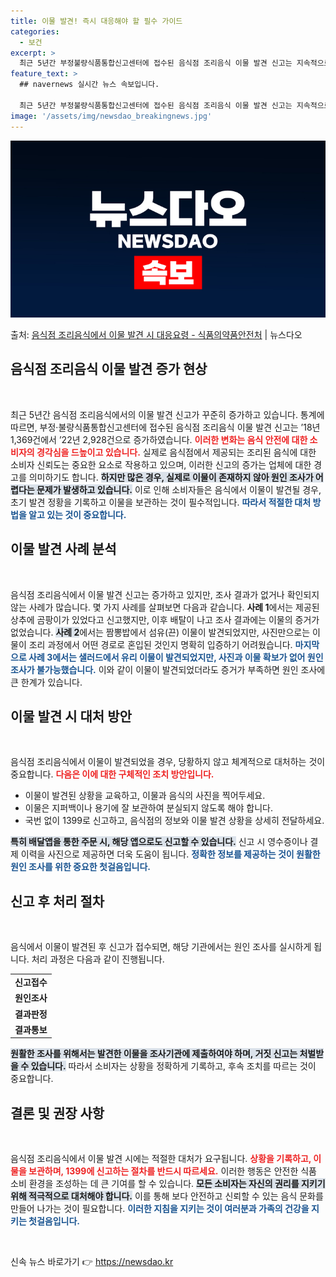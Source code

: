 ```yaml
---
title: 이물 발견! 즉시 대응해야 할 필수 가이드
categories:
  - 보건
excerpt: >
  최근 5년간 부정불량식품통합신고센터에 접수된 음식점 조리음식 이물 발견 신고는 지속적으로 증가하고 있다. *…
feature_text: >
  ## navernews 실시간 뉴스 속보입니다.

  최근 5년간 부정불량식품통합신고센터에 접수된 음식점 조리음식 이물 발견 신고는 지속적으로 증가하고 있다. *…
image: '/assets/img/newsdao_breakingnews.jpg'
---
```


![뉴스다오 속보](/assets/img/newsdao_breakingnews.jpg)

<p>출처: <a href="https://newsdao.kr/1745" rel="dofollow">음식점 조리음식에서 이물 발견 시 대응요령  - 식품의약품안전처</a> | 뉴스다오</p>

<h2 data-ke-size="size26">음식점 조리음식 이물 발견 증가 현상</h2>

<p data-ke-size="size16">&nbsp;</p>

최근 5년간 음식점 조리음식에서의 이물 발견 신고가 꾸준히 증가하고 있습니다. 통계에 따르면, 부정·불량식품통합신고센터에 접수된 음식점 조리음식 이물 발견 신고는 ’18년 1,369건에서 ’22년 2,928건으로 증가하였습니다. <b><span style="color: #ee2323;">이러한 변화는 음식 안전에 대한 소비자의 경각심을 드높이고 있습니다.</span></b> 실제로 음식점에서 제공되는 조리된 음식에 대한 소비자 신뢰도는 중요한 요소로 작용하고 있으며, 이러한 신고의 증가는 업체에 대한 경고를 의미하기도 합니다. <b><span style="background-color: #21538527;">하지만 많은 경우, 실제로 이물이 존재하지 않아 원인 조사가 어렵다는 문제가 발생하고 있습니다.</span></b> 이로 인해 소비자들은 음식에서 이물이 발견될 경우, 초기 발견 정황을 기록하고 이물을 보관하는 것이 필수적입니다. <b><span style="color: #1a5490;">따라서 적절한 대처 방법을 알고 있는 것이 중요합니다.</span></b>

<h2 data-ke-size="size26">이물 발견 사례 분석</h2>

<p data-ke-size="size16">&nbsp;</p>

음식점 조리음식에서 이물 발견 신고는 증가하고 있지만, 조사 결과가 없거나 확인되지 않는 사례가 많습니다. 몇 가지 사례를 살펴보면 다음과 같습니다. <b><span style="ee2323;">사례 1</span></b>에서는 제공된 상추에 곰팡이가 있었다고 신고했지만, 이후 배탈이 나고 조사 결과에는 이물의 증거가 없었습니다. <b><span style="background-color: #21538527;">사례 2</span></b>에서는 짬뽕밥에서 섬유(끈) 이물이 발견되었지만, 사진만으로는 이물이 조리 과정에서 어떤 경로로 혼입된 것인지 명확히 입증하기 어려웠습니다. <b><span style="color: #1a5490;">마지막으로 사례 3에서는 샐러드에서 유리 이물이 발견되었지만, 사진과 이물 확보가 없어 원인 조사가 불가능했습니다.</span></b> 이와 같이 이물이 발견되었더라도 증거가 부족하면 원인 조사에 큰 한계가 있습니다. 

<h2 data-ke-size="size26">이물 발견 시 대처 방안</h2>

<p data-ke-size="size16">&nbsp;</p>

음식점 조리음식에서 이물이 발견되었을 경우, 당황하지 않고 체계적으로 대처하는 것이 중요합니다. <b><span style="color: #ee2323;">다음은 이에 대한 구체적인 조치 방안입니다.</span></b>

<ul>
    <li>이물이 발견된 상황을 교육하고, 이물과 음식의 사진을 찍어두세요.</li>
    <li>이물은 지퍼백이나 용기에 잘 보관하여 분실되지 않도록 해야 합니다.</li>
    <li>국번 없이 1399로 신고하고, 음식점의 정보와 이물 발견 상황을 상세히 전달하세요.</li>
</ul>

<b><span style="background-color: #21538527;">특히 배달앱을 통한 주문 시, 해당 앱으로도 신고할 수 있습니다.</span></b> 신고 시 영수증이나 결제 이력을 사진으로 제공하면 더욱 도움이 됩니다. <b><span style="color: #1a5490;">정확한 정보를 제공하는 것이 원활한 원인 조사를 위한 중요한 첫걸음입니다.</span></b> 

<h2 data-ke-size="size26">신고 후 처리 절차</h2>

<p data-ke-size="size16">&nbsp;</p>

음식에서 이물이 발견된 후 신고가 접수되면, 해당 기관에서는 원인 조사를 실시하게 됩니다. 처리 과정은 다음과 같이 진행됩니다.

<table>
    <tr>
        <td style="text-align: center; height: 17px;"><b>신고접수</b></td>
    </tr>
    <tr>
        <td style="text-align: center; height: 17px;"><b>원인조사</b></td>
    </tr>
    <tr>
        <td style="text-align: center; height: 17px;"><b>결과판정</b></td>
    </tr>
    <tr>
        <td style="text-align: center; height: 17px;"><b>결과통보</b></td>
    </tr>
</table>

<b><span style="background-color: #21538527;">원활한 조사를 위해서는 발견한 이물을 조사기관에 제출하여야 하며, 거짓 신고는 처벌받을 수 있습니다.</span></b> 따라서 소비자는 상황을 정확하게 기록하고, 후속 조치를 따르는 것이 중요합니다. 

<h2 data-ke-size="size26">결론 및 권장 사항</h2>

<p data-ke-size="size16">&nbsp;</p>

음식점 조리음식에서 이물 발견 시에는 적절한 대처가 요구됩니다. <b><span style="color: #ee2323;">상황을 기록하고, 이물을 보관하며, 1399에 신고하는 절차를 반드시 따르세요.</span></b> 이러한 행동은 안전한 식품 소비 환경을 조성하는 데 큰 기여를 할 수 있습니다. <b><span style="background-color: #21538527;">모든 소비자는 자신의 권리를 지키기 위해 적극적으로 대처해야 합니다.</span></b> 이를 통해 보다 안전하고 신뢰할 수 있는 음식 문화를 만들어 나가는 것이 필요합니다. <b><span style="color: #1a5490;">이러한 지침을 지키는 것이 여러분과 가족의 건강을 지키는 첫걸음입니다.</span></b>

<p data-ke-size="size16">&nbsp;</p> 

신속 뉴스 바로가기 👉 <a href="https://newsdao.kr" rel="dofollow">https://newsdao.kr</a>


